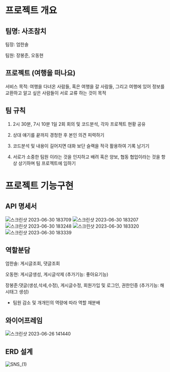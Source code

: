 # 프로젝트 개요
## 팀명: 사조참치
팀장: 엄한솔 

팀원: 장봉준, 오동현

## 프로젝트 (여행을 떠나요)


서비스 목적: 여행을 다녀온 사람들, 혹은 여행을 갈 사람들, 그리고 여행에 있어 정보를 교환하고 알고 싶은 사람들이 서로  교류 하는 것이 목적

## 팀 규칙

1. 2시 30분, 7시 10분 1일 2회 회의 및 코드분석, 각자 프로젝트 현황 공유

2. 상대 얘기를 끝까지 경청한 후 본인 의견 피력하기

3. 코드분석 및 내용이 길어지면 대화 보단 슬랙을 적극 활용하여 기록 남기기

4. 서로가 소중한 팀원 이라는 것을 인지하고 배려 혹은 양보, 협동 협업이라는 것을 항상 상기하며 팀 프로젝트에 임하기

# 프로젝트 기능구현

## API 명세서

![스크린샷 2023-06-30 183709](https://github.com/SSol10/Node.js_Team_NewsFeed/assets/130738808/e5c84586-ad8a-4e0e-a152-52be0b37e17f)
![스크린샷 2023-06-30 183207](https://github.com/SSol10/Node.js_Team_NewsFeed/assets/130738808/7ee530e2-c96b-4699-b037-1b67eee9ed86)
![스크린샷 2023-06-30 183248](https://github.com/SSol10/Node.js_Team_NewsFeed/assets/130738808/e43a9ebe-0fce-473d-911a-8d86b57f8ef6)
![스크린샷 2023-06-30 183320](https://github.com/SSol10/Node.js_Team_NewsFeed/assets/130738808/e14f907c-16c8-494e-b3e6-b034413fb2a7)
![스크린샷 2023-06-30 183339](https://github.com/SSol10/Node.js_Team_NewsFeed/assets/130738808/2c32b57b-2c37-47bc-9799-f8226ed32973)

## 역할분담

엄한솔: 게시글조회, 댓글조회

오동현: 게시글생성, 게시글삭제 (추가기능: 좋아요기능)

장봉준:댓글(생성,삭세,수정), 게시글수정, 회원가입 및 로그인, 권한인증 (추가기능: 해시태그 생성)

* 팀원 감소 및 개개인의 역량에 따라 역할 재분배

## 와이어프레임

![스크린샷 2023-06-26 141440](https://github.com/SSol10/Node.js_Team_NewsFeed/assets/130738808/aa4727ef-956e-48cd-875c-a6c800eda189)

## ERD 설계

![SNS_(1)](https://github.com/SSol10/Node.js_Team_NewsFeed/assets/130738808/8d27714d-ce5f-45f0-9fb3-8ca85a780cdf)











